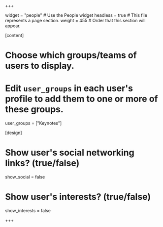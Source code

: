 +++

widget = "people"  # Use the People widget
headless = true  # This file represents a page section.
weight = 455  # Order that this section will appear.



[content]
  # Choose which groups/teams of users to display.
  #   Edit `user_groups` in each user's profile to add them to one or more of these groups.
  user_groups = ["Keynotes"]

[design]
  # Show user's social networking links? (true/false)
  show_social = false

  # Show user's interests? (true/false)
  show_interests = false  

+++
